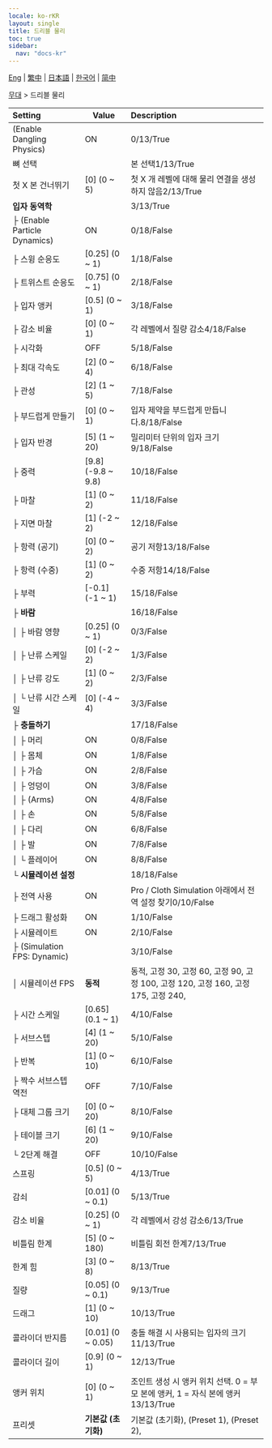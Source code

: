 ```yaml
---
locale: ko-rKR
layout: single
title: 드리블 물리
toc: true
sidebar:
  nav: "docs-kr"
---
```

[Eng](/dancexr/menu/2025.4/stage/cloth_physics) | [繁中](/tw/dancexr/menu/2025.4/stage/cloth_physics) | [日本語](/jp/dancexr/menu/2025.4/stage/cloth_physics) | [한국어](/kr/dancexr/menu/2025.4/stage/cloth_physics) | [简中](/zh/dancexr/menu/2025.4/stage/cloth_physics)

[무대](../menu#무대) > 드리블 물리



| Setting | Value | Description |
| :--- | --- | :--- |
| (Enable Dangling Physics) | ON | 0/13/True
| 뼈 선택 || 본 선택1/13/True
| 첫 X 본 건너뛰기 | [0] (0 ~ 5) | 첫 X 개 레벨에 대해 물리 연결을 생성하지 않음2/13/True
| **입자 동역학** | | 3/13/True
| ├ (Enable Particle Dynamics) | ON | 0/18/False
| ├ 스윙 순응도 | [0.25] (0 ~ 1) | 1/18/False
| ├ 트위스트 순응도 | [0.75] (0 ~ 1) | 2/18/False
| ├ 입자 앵커 | [0.5] (0 ~ 1) | 3/18/False
| ├ 감소 비율 | [0] (0 ~ 1) | 각 레벨에서 질량 감소4/18/False
| ├ 시각화 | OFF | 5/18/False
| ├ 최대 각속도 | [2] (0 ~ 4) | 6/18/False
| ├ 관성 | [2] (1 ~ 5) | 7/18/False
| ├ 부드럽게 만들기 | [0] (0 ~ 1) | 입자 제약을 부드럽게 만듭니다.8/18/False
| ├ 입자 반경 | [5] (1 ~ 20) | 밀리미터 단위의 입자 크기9/18/False
| ├ 중력 | [9.8] (-9.8 ~ 9.8) | 10/18/False
| ├ 마찰 | [1] (0 ~ 2) | 11/18/False
| ├ 지면 마찰 | [1] (-2 ~ 2) | 12/18/False
| ├ 항력 (공기) | [0] (0 ~ 2) | 공기 저항13/18/False
| ├ 항력 (수중) | [1] (0 ~ 2) | 수중 저항14/18/False
| ├ 부력 | [-0.1] (-1 ~ 1) | 15/18/False
| ├ **바람** | | 16/18/False
| │ ├ 바람 영향 | [0.25] (0 ~ 1) | 0/3/False
| │ ├ 난류 스케일 | [0] (-2 ~ 2) | 1/3/False
| │ ├ 난류 강도 | [1] (0 ~ 2) | 2/3/False
| │ └ 난류 시간 스케일 | [0] (-4 ~ 4) | 3/3/False
| ├ **충돌하기** | | 17/18/False
| │ ├ 머리 | ON | 0/8/False
| │ ├ 몸체 | ON | 1/8/False
| │ ├ 가슴 | ON | 2/8/False
| │ ├ 엉덩이 | ON | 3/8/False
| │ ├ (Arms) | ON | 4/8/False
| │ ├ 손 | ON | 5/8/False
| │ ├ 다리 | ON | 6/8/False
| │ ├ 발 | ON | 7/8/False
| │ └ 플레이어 | ON | 8/8/False
| └ **시뮬레이션 설정** | | 18/18/False
|   ├ 전역 사용 | ON | Pro / Cloth Simulation 아래에서 전역 설정 찾기0/10/False
|   ├ 드래그 활성화 | ON | 1/10/False
|   ├ 시뮬레이트 | ON | 2/10/False
|   ├ (Simulation FPS: Dynamic) || 3/10/False
|   │ 시뮬레이션 FPS | **동적** | 동적, 고정 30, 고정 60, 고정 90, 고정 100, 고정 120, 고정 160, 고정 175, 고정 240,  |
|   ├ 시간 스케일 | [0.65] (0.1 ~ 1) | 4/10/False
|   ├ 서브스텝 | [4] (1 ~ 20) | 5/10/False
|   ├ 반복 | [1] (0 ~ 10) | 6/10/False
|   ├ 짝수 서브스텝 역전 | OFF | 7/10/False
|   ├ 대체 그룹 크기 | [0] (0 ~ 20) | 8/10/False
|   ├ 테이블 크기 | [6] (1 ~ 20) | 9/10/False
|   └ 2단계 해결 | OFF | 10/10/False
| 스프링 | [0.5] (0 ~ 5) | 4/13/True
| 감쇠 | [0.01] (0 ~ 0.1) | 5/13/True
| 감소 비율 | [0.25] (0 ~ 1) | 각 레벨에서 강성 감소6/13/True
| 비틀림 한계 | [5] (0 ~ 180) | 비틀림 회전 한계7/13/True
| 한계 힘 | [3] (0 ~ 8) | 8/13/True
| 질량 | [0.05] (0 ~ 0.1) | 9/13/True
| 드래그 | [1] (0 ~ 10) | 10/13/True
| 콜라이더 반지름 | [0.01] (0 ~ 0.05) | 충돌 해결 시 사용되는 입자의 크기11/13/True
| 콜라이더 길이 | [0.9] (0 ~ 1) | 12/13/True
| 앵커 위치 | [0] (0 ~ 1) | 조인트 생성 시 앵커 위치 선택. 0 = 부모 본에 앵커, 1 = 자식 본에 앵커13/13/True
| 프리셋 | **기본값 (초기화)** | 기본값 (초기화), (Preset 1), (Preset 2),  |
